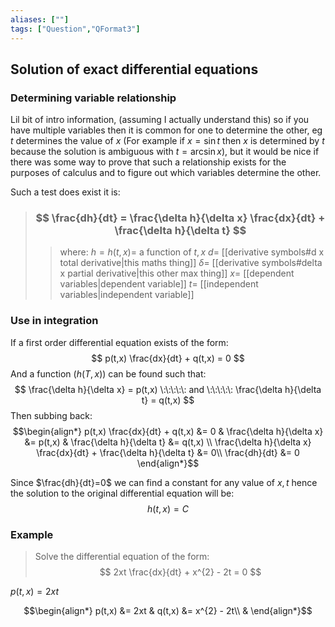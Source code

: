 ```yaml
---
aliases: [""]
tags: ["Question","QFormat3"]
---
```


#### 
## Solution of exact differential equations
### Determining variable relationship
Lil bit of intro information, (assuming I actually understand this) so if you have multiple variables then it is common for one to determine the other, eg $t$ determines the value of $x$ (For example if $x=\sin t$ then $x$ is determined by $t$ because the solution is ambiguous with $t=\arcsin x$), but it would be nice if there was some way to prove that such a relationship exists for the purposes of calculus and to figure out which variables determine the other.

Such a test does exist it is:
> ### $$ \frac{dh}{dt} = \frac{\delta h}{\delta x} \frac{dx}{dt} + \frac{\delta h}{\delta t} $$ 
>> where:
>> $h=h(t,x)=$ a function of $t,x$
>> $d=$ [[derivative symbols#d x total derivative|this maths thing]]
>> $\delta=$ [[derivative symbols#delta x partial derivative|this other max thing]]
>> $x=$ [[dependent variables|dependent variable]]
>> $t=$ [[independent variables|independent variable]]

### Use in integration

If a first order differential equation exists of the form:
$$ p(t,x) \frac{dx}{dt} + q(t,x) = 0 $$
And a function ($h(T,x)$) can be found such that:
$$ \frac{\delta h}{\delta x} = p(t,x) \:\:\:\:\: and \:\:\:\:\: \frac{\delta h}{\delta t} = q(t,x) $$
Then subbing back:
$$\begin{align*}
p(t,x) \frac{dx}{dt} + q(t,x) &= 0 & \frac{\delta h}{\delta x} &= p(t,x) & \frac{\delta h}{\delta t} &= q(t,x) \\
\frac{\delta h}{\delta x} \frac{dx}{dt} + \frac{\delta h}{\delta t} &= 0\\
\frac{dh}{dt} &= 0
\end{align*}$$

Since $\frac{dh}{dt}=0$ we can find a constant for any value of $x,t$ hence the solution to the original differential equation will be:
$$ h(t,x) = C $$

### Example
> Solve the differential equation of the form:
> $$ 2xt \frac{dx}{dt} + x^{2} - 2t = 0 $$

$p(t,x) = 2xt$

$$\begin{align*}
p(t,x) &= 2xt & q(t,x) &= x^{2} - 2t\\
& 
\end{align*}$$